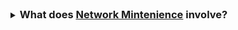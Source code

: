 <!-- ---
What does Network Support involve?

---


- Site Survey
- Wi-Fi
- Ethernet
- Coax
- Fiber
- RF
- And much more! -->

<details class="dropdown_body">
	<summary><h3 style="display:inline"> What does <a href="URL">Network Mintenience</a> involve?</h3></summary>

	 <li>Site Survey</li>
	<li>Ethernet</li>
	<li>Wi-Fi</li>
	<li>Bluetooth</li>
	<li>Coax</li>
	<li>Fiber</li>
	<li>RF</li>
	<li>And much more!</li>
	</details>
